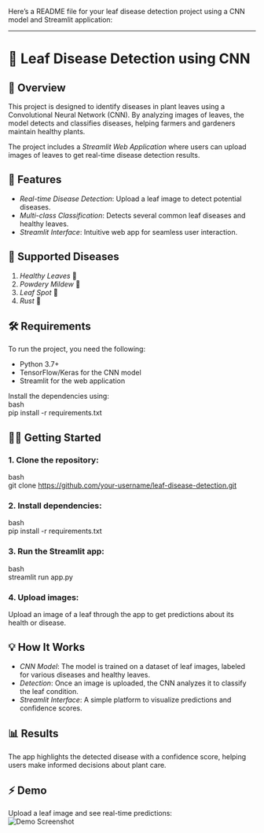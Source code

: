 Here’s a README file for your leaf disease detection project using a CNN model and Streamlit application:  

---

# 🌿 Leaf Disease Detection using CNN  

## 📝 Overview  
This project is designed to identify diseases in plant leaves using a Convolutional Neural Network (CNN). By analyzing images of leaves, the model detects and classifies diseases, helping farmers and gardeners maintain healthy plants.  

The project includes a *Streamlit Web Application* where users can upload images of leaves to get real-time disease detection results.  

## 🌟 Features  
- *Real-time Disease Detection*: Upload a leaf image to detect potential diseases.  
- *Multi-class Classification*: Detects several common leaf diseases and healthy leaves.  
- *Streamlit Interface*: Intuitive web app for seamless user interaction.  

## 🚀 Supported Diseases  
1. *Healthy Leaves* 🌱  
2. *Powdery Mildew* 🌾  
3. *Leaf Spot* 🍂  
4. *Rust* 🍁  

## 🛠 Requirements  
To run the project, you need the following:  
- Python 3.7+  
- TensorFlow/Keras for the CNN model  
- Streamlit for the web application  

Install the dependencies using:  
bash  
pip install -r requirements.txt  
  

## 🏃‍♂ Getting Started  

### 1. Clone the repository:  
bash  
git clone https://github.com/your-username/leaf-disease-detection.git  
  

### 2. Install dependencies:  
bash  
pip install -r requirements.txt  
  

### 3. Run the Streamlit app:  
bash  
streamlit run app.py  
  

### 4. Upload images:  
Upload an image of a leaf through the app to get predictions about its health or disease.  

## 💡 How It Works  
- *CNN Model*: The model is trained on a dataset of leaf images, labeled for various diseases and healthy leaves.  
- *Detection*: Once an image is uploaded, the CNN analyzes it to classify the leaf condition.  
- *Streamlit Interface*: A simple platform to visualize predictions and confidence scores.  

## 📊 Results  
The app highlights the detected disease with a confidence score, helping users make informed decisions about plant care.  

## ⚡ Demo  
Upload a leaf image and see real-time predictions:  
![Demo Screenshot](example_image.png)  
